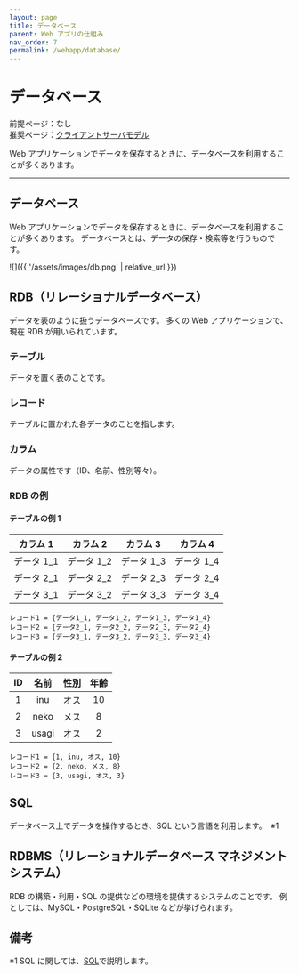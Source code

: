 ```yaml
---
layout: page
title: データベース
parent: Web アプリの仕組み
nav_order: 7
permalink: /webapp/database/
---
```


# データベース

前提ページ：なし  
推奨ページ：[クライアントサーバモデル](../client-server-model/)

Web アプリケーションでデータを保存するときに、データベースを利用することが多くあります。

---

## データベース

Web アプリケーションでデータを保存するときに、データベースを利用することが多くあります。
データベースとは、データの保存・検索等を行うものです。

![]({{ '/assets/images/db.png' | relative_url }})

## RDB（リレーショナルデータベース）

データを表のように扱うデータベースです。
多くの Web アプリケーションで、現在 RDB が用いられています。

### テーブル

データを置く表のことです。

### レコード

テーブルに置かれた各データのことを指します。

### カラム

データの属性です（ID、名前、性別等々）。

### RDB の例

#### テーブルの例 1

|  カラム 1  |  カラム 2  |  カラム 3  |  カラム 4  |
| :--------: | :--------: | :--------: | :--------: |
| データ 1_1 | データ 1_2 | データ 1_3 | データ 1_4 |
| データ 2_1 | データ 2_2 | データ 2_3 | データ 2_4 |
| データ 3_1 | データ 3_2 | データ 3_3 | データ 3_4 |

```
レコード1 = {データ1_1, データ1_2, データ1_3, データ1_4}
レコード2 = {データ2_1, データ2_2, データ2_3, データ2_4}
レコード3 = {データ3_1, データ3_2, データ3_3, データ3_4}
```

#### テーブルの例 2

| ID  | 名前  | 性別 | 年齢 |
| :-: | :---: | :--: | :--: |
|  1  |  inu  | オス |  10  |
|  2  | neko  | メス |  8   |
|  3  | usagi | オス |  2   |

```
レコード1 = {1, inu, オス, 10}
レコード2 = {2, neko, メス, 8}
レコード3 = {3, usagi, オス, 3}
```

## SQL

データベース上でデータを操作するとき、SQL という言語を利用します。　※1

## RDBMS（リレーショナルデータベース マネジメントシステム）

RDB の構築・利用・SQL の提供などの環境を提供するシステムのことです。
例としては、MySQL・PostgreSQL・SQLite などが挙げられます。

## 備考

※1 SQL に関しては、[SQL](../sql/)で説明します。
